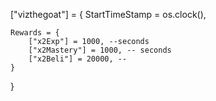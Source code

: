 ["vizthegoat"] = {
	StartTimeStamp = os.clock(),
		
	Rewards = {
		["x2Exp"] = 1000, --seconds
		["x2Mastery"] = 1000, -- seconds
		["x2Beli"] = 20000, --
	}
		
}
